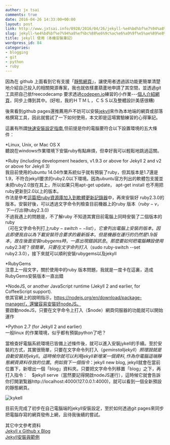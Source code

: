 ```yaml
---
author: jx tsai
comments: true
date: 2016-04-26 14:33:00+00:00
layout: post
link: http://www.jxtsai.info/0928/2016/04/26/jekyll-%e4%bd%bf%e7%94%a8%ef%bc%88%e6%9c%ac%e6%a9%9f%e5%ae%89%e8%a3%9d%e7%ad%86%e8%a8%98%ef%bc%89/
slug: jekyll-%e4%bd%bf%e7%94%a8%ef%bc%88%e6%9c%ac%e6%a9%9f%e5%ae%89%e8%a3%9d%e7%ad%86%e8%a8%98%ef%bc%89
title: jekyll 使用（本機安裝筆記）
wordpress_id: 84
categories:
- blogging
- git
- python
- ruby
---
```


因為在 github 上面看到它有支援「[靜態網頁](https://github.io/)」，讓使用者透過該功能更簡單清楚地介紹自己投入的相關開源專案，我也就依樣畫葫蘆地申請了其空間，並透過git工具把自己依freecodecamp 要求透過[codepen.io](https://codepen.io/)練習的小作業---[個人介紹網頁](https://jxtsai.github.io/)，同步上傳到其中。(好啦，我的ＨＴＭＬ，ＣＳＳ以及整體設計美感很糟)  
  
後來看到github pages還推薦用戶不妨可以安裝[jekyll](https://jekyllrb.com/)來作為本地端的網頁或部落格撰寫工具，因此就嘗試了一下如何使用，本文即是這場實驗練習的心得筆記。  
  
這裏有所謂[快速安裝設定指南](https://jekyllrb.com/docs/quickstart/),但前提是你的電腦要符合以下設置環境的五大條件：  
  
*Linux, Unix, or Mac OS X  
聽說在windows作業環境下安裝ruby有點麻煩，但幸好我可以輕鬆地跳過這關。  
  
*Ruby (including development headers, v1.9.3 or above for Jekyll 2 and v2 or above for Jekyll 3)  
我目前使用的ubuntu 14.04作業系統似乎就有預裝了ruby，但其版本是1.7還是1.9，不符合jekyll要求的ruby2.0以下環境。因為ubuntu官方列出的軟體包支援並未把ruby2.0放在其上，所以如果只用apt-get update， apt-get install 也不用把ruby更新到2.0以上的版本。  
作法是參考[這篇把ruby資源庫加入到軟體更新記錄器](https://www.brightbox.com/blog/2016/01/06/ruby-2-3-ubuntu-packages/)中，再來安裝好 ruby2.3.0的版本。安裝好後，可以透過文字命令列檢查目前機器上的ruby 版本（$ruby -v，　下一行出現$ruby2.3.0)  
不過我遇上的問題是，不了解ruby 不知道其實目前電腦上同時安裝了二個版本的ruby  
（可在文字命令列打上$ruby-switch --list），它會列出電腦上安裝的版本，因此即便我自以為下載安裝符合要求的最新版本，但是機器在運行的仍然是1.9版本，故在後面安裝rubygems時，一直出現錯誤訊息。  
那麼要如何把電腦轉設使用ruby 2.3呢？　很簡單，只要在文字命列打入（$sudo ruby-switch --set ruby2.3.0），接下來就可以順利安裝rubygems以及jekyll   
  
*RubyGems  
注意上一段文字，關於使用中的ruby 版本問題，我就是一度卡在這裏，造成RubyGems安裝版本一直出錯  
  
*NodeJS, or another JavaScript runtime (Jekyll 2 and earlier, for CoffeeScript support).  
依其官網上的說明指示，https://nodejs.org/en/download/package-manager/，還蠻容易安裝好nodeJS。  
要啟動nodeJS，只要在文字命令上打入（$node）網頁伺服器的功能就可以開始運作  
  
*Python 2.7 (for Jekyll 2 and earlier)  
一般linux 的作業環境，似乎都有預裝python了吧？  
  
當檢查好電腦系統環境已皆備上述條件後，就可以進入安裝jykell的手續。至於安裝的方式，其實很簡單，只要在文字命令列打入（$gem install jekyll）照理說就是自動安裝好jekyll。這時候你就可以利用jekyll新增某一個資料,作為你電腦這端靜態網頁資料存放的位置。例如我下一個指令：$jekyll new blog, jekyll就會在當前位置下，新增出一個「blog」資料夾。只要把文字命令列移置「blog」之下，再打入指令：　$jekyll serve（當然要記得開啟nodeJS運行），這時候它就會告訴你打開瀏覧器http://localhost:4000(127.0.0.1:4000)，就可以看到一個全新預設的靜態網頁。  
  
![kykell](https://3.bp.blogspot.com/-KwgGBYcZGLM/V30mD8ULupI/AAAAAAAAKRQ/svf9FTk5VeU8g0Q3RzPLgvmUOnlfdwHlQCLcB/s1600/Screenshot-from-2016-04-26-142241-1024x576.png)  
  
目前先完成了初步在自己電腦端的jekyll安裝設定，至於如何透過git pages來同步把電腦存寫的網頁發佈上網，且待我後續的嘗試。  
  
其它中文參考資料  
[Jekyll x Github x Blog](http://rhadow.github.io/2015/02/18/Jekyll-x-Github-x-Blog-Part1/)  
[Jekyll安裝與範例](https://blog.allenchou.cc/jekyllxfossasia/)
